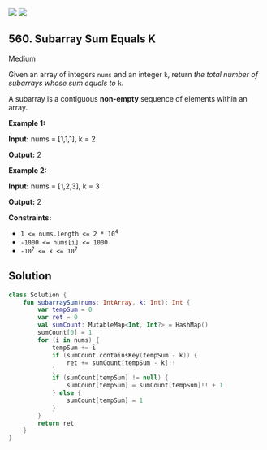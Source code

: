[![](https://img.shields.io/github/stars/javadev/LeetCode-in-Kotlin?label=Stars&style=flat-square)](https://github.com/javadev/LeetCode-in-Kotlin)
[![](https://img.shields.io/github/forks/javadev/LeetCode-in-Kotlin?label=Fork%20me%20on%20GitHub%20&style=flat-square)](https://github.com/javadev/LeetCode-in-Kotlin/fork)

## 560\. Subarray Sum Equals K

Medium

Given an array of integers `nums` and an integer `k`, return _the total number of subarrays whose sum equals to_ `k`.

A subarray is a contiguous **non-empty** sequence of elements within an array.

**Example 1:**

**Input:** nums = [1,1,1], k = 2

**Output:** 2

**Example 2:**

**Input:** nums = [1,2,3], k = 3

**Output:** 2

**Constraints:**

*   <code>1 <= nums.length <= 2 * 10<sup>4</sup></code>
*   `-1000 <= nums[i] <= 1000`
*   <code>-10<sup>7</sup> <= k <= 10<sup>7</sup></code>

## Solution

```kotlin
class Solution {
    fun subarraySum(nums: IntArray, k: Int): Int {
        var tempSum = 0
        var ret = 0
        val sumCount: MutableMap<Int, Int?> = HashMap()
        sumCount[0] = 1
        for (i in nums) {
            tempSum += i
            if (sumCount.containsKey(tempSum - k)) {
                ret += sumCount[tempSum - k]!!
            }
            if (sumCount[tempSum] != null) {
                sumCount[tempSum] = sumCount[tempSum]!! + 1
            } else {
                sumCount[tempSum] = 1
            }
        }
        return ret
    }
}
```